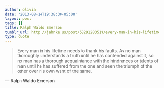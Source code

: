 ```yaml
---
author: olivia
date: '2013-08-14T19:38:30-05:00'
layout: post
tags: []
title: Ralph Waldo Emerson
tumblr_url: http://jahnke.us/post/58291283519/every-man-in-his-lifetime-needs-to-thank-his
type: quote
---
```


> Every man in his lifetime needs to thank his faults. As no man thoroughly understands a truth until he has contended against it, so no man has a thorough acquaintance with the hindrances or talents of man until he has suffered from the one and seen the triumph of the other over his own want of the same.

— Ralph Waldo Emerson
